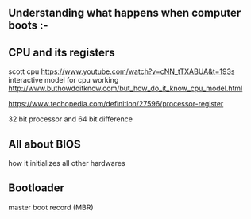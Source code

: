 ## Understanding what happens when computer boots :-

## CPU and its registers

scott cpu
https://www.youtube.com/watch?v=cNN_tTXABUA&t=193s
interactive model for cpu working
http://www.buthowdoitknow.com/but_how_do_it_know_cpu_model.html

https://www.techopedia.com/definition/27596/processor-register

32 bit processor and 64 bit difference

## All about BIOS

how it initializes all other hardwares

## Bootloader

master boot record (MBR)

